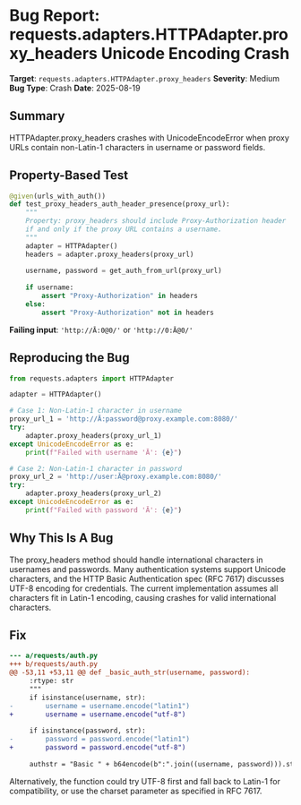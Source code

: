 # Bug Report: requests.adapters.HTTPAdapter.proxy_headers Unicode Encoding Crash

**Target**: `requests.adapters.HTTPAdapter.proxy_headers`
**Severity**: Medium
**Bug Type**: Crash
**Date**: 2025-08-19

## Summary

HTTPAdapter.proxy_headers crashes with UnicodeEncodeError when proxy URLs contain non-Latin-1 characters in username or password fields.

## Property-Based Test

```python
@given(urls_with_auth())
def test_proxy_headers_auth_header_presence(proxy_url):
    """
    Property: proxy_headers should include Proxy-Authorization header
    if and only if the proxy URL contains a username.
    """
    adapter = HTTPAdapter()
    headers = adapter.proxy_headers(proxy_url)
    
    username, password = get_auth_from_url(proxy_url)
    
    if username:
        assert "Proxy-Authorization" in headers
    else:
        assert "Proxy-Authorization" not in headers
```

**Failing input**: `'http://Ā:0@0/'` or `'http://0:Ā@0/'`

## Reproducing the Bug

```python
from requests.adapters import HTTPAdapter

adapter = HTTPAdapter()

# Case 1: Non-Latin-1 character in username
proxy_url_1 = 'http://Ā:password@proxy.example.com:8080/'
try:
    adapter.proxy_headers(proxy_url_1)
except UnicodeEncodeError as e:
    print(f"Failed with username 'Ā': {e}")

# Case 2: Non-Latin-1 character in password  
proxy_url_2 = 'http://user:Ā@proxy.example.com:8080/'
try:
    adapter.proxy_headers(proxy_url_2)
except UnicodeEncodeError as e:
    print(f"Failed with password 'Ā': {e}")
```

## Why This Is A Bug

The proxy_headers method should handle international characters in usernames and passwords. Many authentication systems support Unicode characters, and the HTTP Basic Authentication spec (RFC 7617) discusses UTF-8 encoding for credentials. The current implementation assumes all characters fit in Latin-1 encoding, causing crashes for valid international characters.

## Fix

```diff
--- a/requests/auth.py
+++ b/requests/auth.py
@@ -53,11 +53,11 @@ def _basic_auth_str(username, password):
     :rtype: str
     """
     if isinstance(username, str):
-        username = username.encode("latin1")
+        username = username.encode("utf-8")
 
     if isinstance(password, str):
-        password = password.encode("latin1")
+        password = password.encode("utf-8")
 
     authstr = "Basic " + b64encode(b":".join((username, password))).strip().decode("ascii")
```

Alternatively, the function could try UTF-8 first and fall back to Latin-1 for compatibility, or use the charset parameter as specified in RFC 7617.